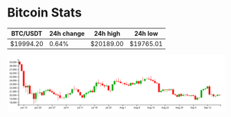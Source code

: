 # Bitcoin Stats

BTC/USDT|24h change|24h high|24h low|
|---|---|---|---|
|$19994.20|0.64%|$20189.00|$19765.01|

<img src="./chart.svg">
